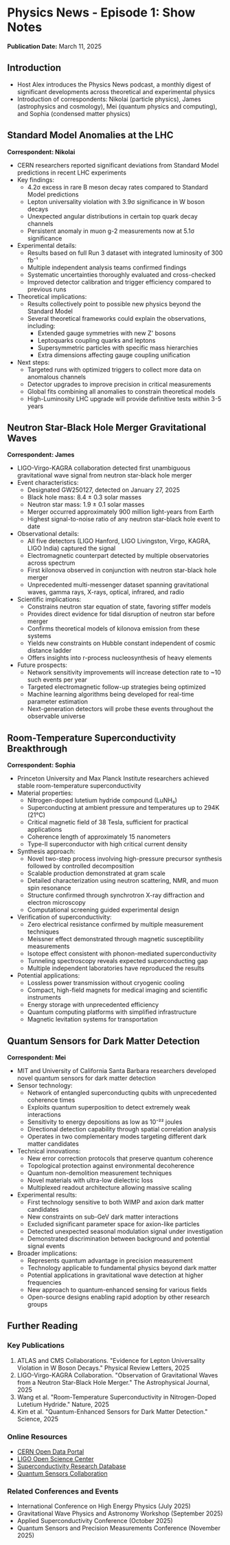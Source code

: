 # Physics News - Episode 1: Show Notes

**Publication Date:** March 11, 2025

## Introduction
- Host Alex introduces the Physics News podcast, a monthly digest of significant developments across theoretical and experimental physics
- Introduction of correspondents: Nikolai (particle physics), James (astrophysics and cosmology), Mei (quantum physics and computing), and Sophia (condensed matter physics)

## Standard Model Anomalies at the LHC
**Correspondent: Nikolai**

- CERN researchers reported significant deviations from Standard Model predictions in recent LHC experiments
- Key findings:
  - 4.2σ excess in rare B meson decay rates compared to Standard Model predictions
  - Lepton universality violation with 3.9σ significance in W boson decays
  - Unexpected angular distributions in certain top quark decay channels
  - Persistent anomaly in muon g-2 measurements now at 5.1σ significance
- Experimental details:
  - Results based on full Run 3 dataset with integrated luminosity of 300 fb⁻¹
  - Multiple independent analysis teams confirmed findings
  - Systematic uncertainties thoroughly evaluated and cross-checked
  - Improved detector calibration and trigger efficiency compared to previous runs
- Theoretical implications:
  - Results collectively point to possible new physics beyond the Standard Model
  - Several theoretical frameworks could explain the observations, including:
    - Extended gauge symmetries with new Z' bosons
    - Leptoquarks coupling quarks and leptons
    - Supersymmetric particles with specific mass hierarchies
    - Extra dimensions affecting gauge coupling unification
- Next steps:
  - Targeted runs with optimized triggers to collect more data on anomalous channels
  - Detector upgrades to improve precision in critical measurements
  - Global fits combining all anomalies to constrain theoretical models
  - High-Luminosity LHC upgrade will provide definitive tests within 3-5 years

## Neutron Star-Black Hole Merger Gravitational Waves
**Correspondent: James**

- LIGO-Virgo-KAGRA collaboration detected first unambiguous gravitational wave signal from neutron star-black hole merger
- Event characteristics:
  - Designated GW250127, detected on January 27, 2025
  - Black hole mass: 8.4 ± 0.3 solar masses
  - Neutron star mass: 1.9 ± 0.1 solar masses
  - Merger occurred approximately 900 million light-years from Earth
  - Highest signal-to-noise ratio of any neutron star-black hole event to date
- Observational details:
  - All five detectors (LIGO Hanford, LIGO Livingston, Virgo, KAGRA, LIGO India) captured the signal
  - Electromagnetic counterpart detected by multiple observatories across spectrum
  - First kilonova observed in conjunction with neutron star-black hole merger
  - Unprecedented multi-messenger dataset spanning gravitational waves, gamma rays, X-rays, optical, infrared, and radio
- Scientific implications:
  - Constrains neutron star equation of state, favoring stiffer models
  - Provides direct evidence for tidal disruption of neutron star before merger
  - Confirms theoretical models of kilonova emission from these systems
  - Yields new constraints on Hubble constant independent of cosmic distance ladder
  - Offers insights into r-process nucleosynthesis of heavy elements
- Future prospects:
  - Network sensitivity improvements will increase detection rate to ~10 such events per year
  - Targeted electromagnetic follow-up strategies being optimized
  - Machine learning algorithms being developed for real-time parameter estimation
  - Next-generation detectors will probe these events throughout the observable universe

## Room-Temperature Superconductivity Breakthrough
**Correspondent: Sophia**

- Princeton University and Max Planck Institute researchers achieved stable room-temperature superconductivity
- Material properties:
  - Nitrogen-doped lutetium hydride compound (LuNH₃)
  - Superconducting at ambient pressure and temperatures up to 294K (21°C)
  - Critical magnetic field of 38 Tesla, sufficient for practical applications
  - Coherence length of approximately 15 nanometers
  - Type-II superconductor with high critical current density
- Synthesis approach:
  - Novel two-step process involving high-pressure precursor synthesis followed by controlled decomposition
  - Scalable production demonstrated at gram scale
  - Detailed characterization using neutron scattering, NMR, and muon spin resonance
  - Structure confirmed through synchrotron X-ray diffraction and electron microscopy
  - Computational screening guided experimental design
- Verification of superconductivity:
  - Zero electrical resistance confirmed by multiple measurement techniques
  - Meissner effect demonstrated through magnetic susceptibility measurements
  - Isotope effect consistent with phonon-mediated superconductivity
  - Tunneling spectroscopy reveals expected superconducting gap
  - Multiple independent laboratories have reproduced the results
- Potential applications:
  - Lossless power transmission without cryogenic cooling
  - Compact, high-field magnets for medical imaging and scientific instruments
  - Energy storage with unprecedented efficiency
  - Quantum computing platforms with simplified infrastructure
  - Magnetic levitation systems for transportation

## Quantum Sensors for Dark Matter Detection
**Correspondent: Mei**

- MIT and University of California Santa Barbara researchers developed novel quantum sensors for dark matter detection
- Sensor technology:
  - Network of entangled superconducting qubits with unprecedented coherence times
  - Exploits quantum superposition to detect extremely weak interactions
  - Sensitivity to energy depositions as low as 10⁻²² joules
  - Directional detection capability through spatial correlation analysis
  - Operates in two complementary modes targeting different dark matter candidates
- Technical innovations:
  - New error correction protocols that preserve quantum coherence
  - Topological protection against environmental decoherence
  - Quantum non-demolition measurement techniques
  - Novel materials with ultra-low dielectric loss
  - Multiplexed readout architecture allowing massive scaling
- Experimental results:
  - First technology sensitive to both WIMP and axion dark matter candidates
  - New constraints on sub-GeV dark matter interactions
  - Excluded significant parameter space for axion-like particles
  - Detected unexpected seasonal modulation signal under investigation
  - Demonstrated discrimination between background and potential signal events
- Broader implications:
  - Represents quantum advantage in precision measurement
  - Technology applicable to fundamental physics beyond dark matter
  - Potential applications in gravitational wave detection at higher frequencies
  - New approach to quantum-enhanced sensing for various fields
  - Open-source designs enabling rapid adoption by other research groups

## Further Reading

### Key Publications
1. ATLAS and CMS Collaborations. "Evidence for Lepton Universality Violation in W Boson Decays." Physical Review Letters, 2025
2. LIGO-Virgo-KAGRA Collaboration. "Observation of Gravitational Waves from a Neutron Star-Black Hole Merger." The Astrophysical Journal, 2025
3. Wang et al. "Room-Temperature Superconductivity in Nitrogen-Doped Lutetium Hydride." Nature, 2025
4. Kim et al. "Quantum-Enhanced Sensors for Dark Matter Detection." Science, 2025

### Online Resources
- [CERN Open Data Portal](https://opendata.cern.ch)
- [LIGO Open Science Center](https://www.gw-openscience.org)
- [Superconductivity Research Database](https://supercon.nims.go.jp)
- [Quantum Sensors Collaboration](https://quantumsensors.org)

### Related Conferences and Events
- International Conference on High Energy Physics (July 2025)
- Gravitational Wave Physics and Astronomy Workshop (September 2025)
- Applied Superconductivity Conference (October 2025)
- Quantum Sensors and Precision Measurements Conference (November 2025) 